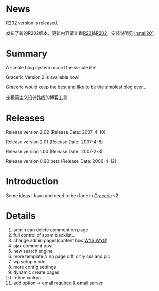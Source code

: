 # News #

[R202](https://code.google.com/p/graceric/source/detail?r=202) version is released.

发布了新的R202版本，更新内容请查看[R201](R201.md)&[R202](R202.md)，安装说明见 [Install201](Install201.md)

# Summary #

A simple blog system record the simple life!

Graceric Version 2 is available now!

Graceric would keep the best and like to be the simplest blog ever...

走极简主义设计路线的博客工具...

# Releases #

Release version 2.02 (Release Date: 2007-4-10)

Release version 2.01 (Release Date: 2007-4-8)

Release version 1.00 (Release Date: 2007-2-3)

Release version 0.90 beta (Release Date: 2006-4-12)

# Introduction #

Some ideas I have and need to be done in [Graceric](Graceric.md) v2


# Details #

  1. admin can delete comment on page
  1. full control of spam blacklist...
  1. change admin pages(content box [WYSIWYG](WYSIWYG.md))
  1. ajax comment post
  1. new search engine
  1. more template // no page diff, only css and pic
  1. wp setup mode
  1. more config settings
  1. dynamic create pages
  1. refine xmlrpc
  1. add option -> email required & email server